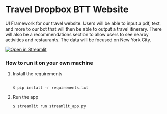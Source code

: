 # Travel Dropbox BTT Website 

UI Framework for our travel website. Users will be able to input a pdf, text, and more to our bot that will then be able to output a travel itinerary. There will also be a recommendations section to allow users to see nearby activities and restaurants. The data will be focused on New York City. 

[![Open in Streamlit](https://static.streamlit.io/badges/streamlit_badge_black_white.svg)](https://travel-itinerary.streamlit.app/)

### How to run it on your own machine

1. Install the requirements

   ```

   $ pip install -r requirements.txt
   ```

2. Run the app

   ```
   $ streamlit run streamlit_app.py
   ```

